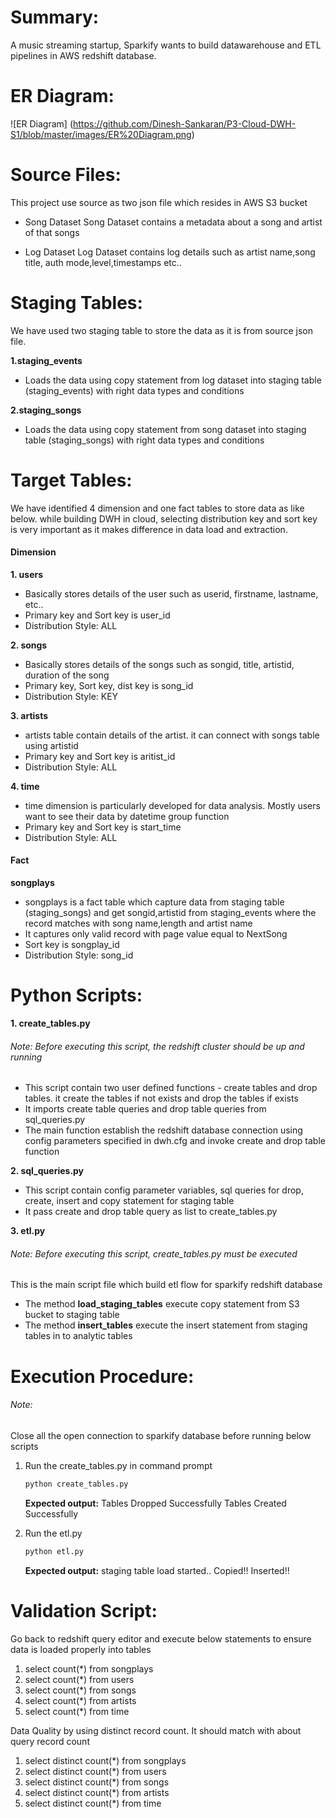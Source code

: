 Summary:
========
A music streaming startup, Sparkify wants to build datawarehouse and ETL pipelines in AWS redshift database.

ER Diagram:
===========
![ER Diagram] (https://github.com/Dinesh-Sankaran/P3-Cloud-DWH-S1/blob/master/images/ER%20Diagram.png)

Source Files:
=============
This project use source as two json file which resides in AWS S3 bucket
 - Song Dataset
        Song Dataset contains a metadata about a song and artist of that songs
        
 - Log Dataset
        Log Dataset contains log details such as artist name,song title, auth mode,level,timestamps etc..

Staging Tables:
==============
We have used two staging table to store the data as it is from source json file.

**1.staging_events**
- Loads the data using copy statement from log dataset into staging table (staging_events) with right data types and conditions

**2.staging_songs**
- Loads the data using copy statement from song dataset into staging table (staging_songs) with right data types and conditions

Target Tables:
==============
We have identified 4 dimension and one fact tables to store data as like below.
while building DWH in cloud, selecting distribution key and sort key is  very important as it makes difference in data load and extraction.
#### Dimension
**1. users**
- Basically stores details of the user such as userid, firstname, lastname, etc..
- Primary key and Sort key is user_id
- Distribution Style: ALL

**2. songs**
- Basically stores details of the songs such as songid, title, artistid, duration of the song 
- Primary key, Sort key, dist key is song_id
- Distribution Style: KEY

**3. artists**
- artists table contain details of the artist. it can connect with songs table using artistid
- Primary key and Sort key is aritist_id
- Distribution Style: ALL
        
**4. time**
- time dimension is particularly developed for data analysis. Mostly users want to see their data by datetime group function
- Primary key and Sort key is start_time
- Distribution Style: ALL

#### Fact       
**songplays**
- songplays is a fact table which capture data from staging table (staging_songs) and get songid,artistid from staging_events where the record matches with song name,length and artist name
- It captures only valid record with page value equal to NextSong
- Sort key is songplay_id
- Distribution Style: song_id

Python Scripts:
===============
**1. create_tables.py**
###### Note: Before executing this script, the redshift cluster should be up and running
- This script contain two user defined functions - create tables and drop tables. it create the tables if not exists and drop the tables if exists
- It imports create table queries and drop table queries from sql_queries.py
- The main function establish the redshift database connection using config parameters specified in dwh.cfg and invoke create and drop table function 

**2. sql_queries.py**
- This script contain config parameter variables, sql queries for drop, create, insert and copy statement for staging table
- It pass create and drop table query as list to create_tables.py

**3. etl.py**
###### Note: Before executing this script, create_tables.py must be executed
This is the main script file which build etl flow for sparkify redshift database
- The method **load_staging_tables** execute copy statement from S3 bucket to staging table
- The method **insert_tables** execute the insert statement from staging tables in to analytic tables 

Execution Procedure:
====================
###### Note: 
Close all the open connection to sparkify database before running below scripts
1. Run the create_tables.py in command prompt
    ```sh
    python create_tables.py
    ```
    **Expected output:**
    Tables Dropped Successfully
    Tables Created Successfully

2. Run the etl.py 
    ```sh
    python etl.py
    ```
    **Expected output:**
    staging table load started..
    Copied!!
    Inserted!!
            
Validation Script:
==================
Go back to redshift query editor and execute below statements to ensure data is loaded properly into tables 
1. select count(*) from songplays
2. select count(*) from users
3. select count(*) from songs
4. select count(*) from artists
5. select count(*) from time

Data Quality by using distinct record count. It should match with about query record count
1. select distinct count(*) from songplays
2. select distinct count(*) from users
3. select distinct count(*) from songs
4. select distinct count(*) from artists
5. select distinct count(*) from time
    